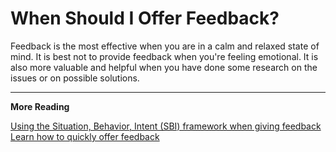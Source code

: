 # When Should I Offer Feedback?

Feedback is the most effective when you are in a calm and relaxed state of mind. It is best not to provide feedback when you're feeling emotional. It is also more valuable and helpful when you have done some research on the issues or on possible solutions.

***

**More Reading**

[Using the Situation, Behavior, Intent (SBI) framework when giving feedback](https://www.ccl.org/articles/leading-effectively-articles/closing-the-gap-between-intent-vs-impact-sbii/)\
[Learn how to quickly offer feedback](https://app.intercom.com/a/apps/io0un5jj/articles/articles/6203035/)
